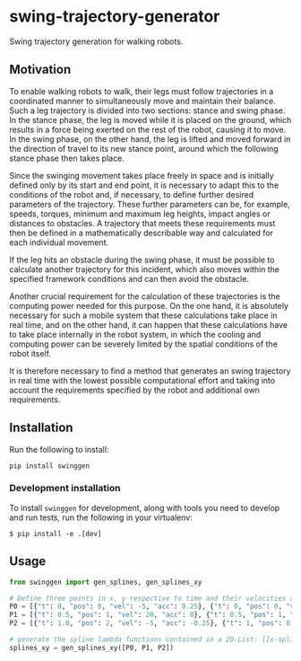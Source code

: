 # swing-trajectory-generator
Swing trajectory generation for walking robots.


## Motivation
To enable walking robots to walk, their legs must follow trajectories in a coordinated manner to simultaneously move and maintain their balance.
Such a leg trajectory is divided into two sections: stance and swing phase.
In the stance phase, the leg is moved while it is placed on the ground, which results in a force being exerted on the rest of the robot, causing it to move.
In the swing phase, on the other hand, the leg is lifted and moved forward in the direction of travel to its new stance point, around which the following stance phase then takes place.

Since the swinging movement takes place freely in space and is initially defined only by its start and end point, it is necessary to adapt this to the conditions of the robot and, if necessary, to define further desired parameters of the trajectory.
These further parameters can be, for example, speeds, torques, minimum and maximum leg heights, impact angles or distances to obstacles.
A trajectory that meets these requirements must then be defined in a mathematically describable way and calculated for each individual movement.

If the leg hits an obstacle during the swing phase, it must be possible to calculate another trajectory for this incident, which also moves within the specified framework conditions and can then avoid the obstacle.

Another crucial requirement for the calculation of these trajectories is the computing power needed for this purpose. On the one hand, it is absolutely necessary for such a mobile system that these calculations take place in real time, and on the other hand, it can happen that these calculations have to take place internally in the robot system, in which the cooling and computing power can be severely limited by the spatial conditions of the robot itself.

It is therefore necessary to find a method that generates an swing trajectory in real time with the lowest possible computational effort and taking into account the requirements specified by the robot and additional own requirements. 

## Installation
Run the following to install:

```shell
pip install swinggen
```

### Development installation
To install `swinggen` for development, along with tools you need to develop and run tests, run the following in your virtualenv:
```shell
$ pip install -e .[dev]
```


## Usage

```python
from swinggen import gen_splines, gen_splines_xy

# Define three points in x, y respective to time and their velocities and accelerations
P0 = [{"t": 0, "pos": 0, "vel": -5, "acc": 0.25}, {"t": 0, "pos": 0, "vel": 0.5, "acc": 0.1}]
P1 = [{"t": 0.5, "pos": 1, "vel": 20, "acc": 0}, {"t": 0.5, "pos": 1, "vel": 0, "acc": 0}]
P2 = [{"t": 1.0, "pos": 2, "vel": -5, "acc": -0.25}, {"t": 1, "pos": 0, "vel": -0.25, "acc": 0.1}]

# generate the spline lambda functions contained in a 2D-List: [[x-splines],[y-splines]]
splines_xy = gen_splines_xy([P0, P1, P2])
```